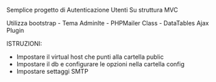 Semplice progetto di Autenticazione Utenti Su struttura MVC

Utilizza bootstrap - Tema Adminlte - PHPMailer Class - DataTables Ajax Plugin


ISTRUZIONI:

- Impostare il virtual host che punti alla cartella public
- Impostare il db e configurare le opzioni nella cartella config
- Impostare settaggi SMTP
